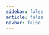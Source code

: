 ```yaml
---
sidebar: false
article: false
navbar: false
---
```


<TimeLinePage :stories="myStories"/>
<br/>



<script setup>
   const myStories = [{
      imageSrc: 'https://yamapicgo.oss-cn-nanjing.aliyuncs.com/picgoImage/14038cbc6297c3e6bc90719f92ca674.jpg',
      title: '关关难过关关过',
      description: '人生中第一次答辩，碰上了学期中第二忙的一周；从稿子到ppt，我准备了近一周，背一遍稿子做一题微积分，同时复习vjf，离散',
      link:'',
      time:'2025-4-16',
      comments:'',
      showComments:false,
      },{
      imageSrc: '',
      title: '',
      description: '好尴尬,今天去交奖学金材料,办公室里有两个我认识的同学,然而老师还当众夸了我,好尴尬;让我很难堪,因为这个学期我感觉学习压力也挺大的,大概率是不会有上学期那么好了',
      link:'',
      time:'2025-4-7',
      comments:'',
      showComments:false,
      },{
      imageSrc: '',
      title: '',
      description: '突然想到一句好笑的话，外表不够吸引人没什么不好的，起码可以收获到很纯洁的异性友谊',
      link:'',
      time:'2025-4-5',
      comments:'',
      showComments:false,
      },{
      imageSrc: '',
      title: '',
      description: '一个很牛逼的前端效果，真帅啊，用这个来做行迹图该有多牛哇https://walkkumano.com/koyabound/',
      link:'',
      time:'2025-4-4',
      comments:'',
      showComments:false,
      },{
      imageSrc: '',
      title: '数字逻辑和计算机组成--依托答辩',
      description: '计组的实验报告就是傻逼，非要学生在这种没有用处的东西上面浪费时间？你是TM抖M吗？非得用这种东西浪费被人时间？ 我就想问问你，我能从中学到什么？或者说，我能从中学到的东西我不能通过别的途径来学吗？  情绪宣泄完了，开始对这门课进行一点点评： 1. 不清不楚的实验细节。几乎没有给学生任何的指导，哪怕是有手册告诉学生，PMOS和NMOS是可以在左边调的，位宽是可以改的，上面那个大框框里面的东西叫引脚，通过一个隧道和外面相连，如果你想调试，就拿起你的小手手在上面点一点，鲜绿色就变成了深绿色，就像魔法一样。然而，所有的东西都要自己来摸索。 2. 没有重点的ppt和教学大纲。 如果说实验不清不楚，学生还能从中锻炼自己摸索的能力，那么没有合理结构的PPT，更是这门课垃圾的原因之一。上课念ppt，“不同班进度区别由老师念ppt的进度决定”，如果没有预习，一定是跟不上--各种莫名奇妙的缩写，模糊的细节。',
      link:'',
      time:'2025-3-30',
      comments:'',
      showComments:false,
      },{
      imageSrc: '',
      title: '',
      description: '我突然想到，初中的有一个女同学，在初二转学去了乡下中学，成绩一落千丈，那年疫情，她的父母都失业了，只能供她弟弟读珠泉中学。我忘记她的名字了。那年疫情我爸癌症晚期走了。那个时候还是梅菊教我们，两个班主任给她们家说凑1000块也没去，后来听说来嘉禾一中读了。我在嘉禾一中好像见过她，但是没打招呼，我不知道是不是她，她可能也不知道是不是我。但我想不起来她名字了。 好奇怪，很喜欢这种恍惚感。',
      link:'',
      time:'2025-3-21',
      comments:'',
      showComments:false,
      },{
      imageSrc: '',
      title: '人生愿望清单+1',
      description: '我想做一个打印在powershell里面的游戏，比如飞机大战，命令行版植物大战僵尸，或者格斗小游戏',
      link:'',
      time:'2025-3-21',
      comments:'',
      showComments:false,
      }, 
            {
      imageSrc: 'https://yamapicgo.oss-cn-nanjing.aliyuncs.com/picgoImage/a975d6877e1351c1008927d00a2fa1d.jpg',
      title: '来信',
      description: '收到了好多礼物，好开心！ヾ(≧▽≦*)o',
      link:'2025_3_13',
      time:'2025-3-13',
      comments:'',
      showComments:false,
      }, 
        {
      imageSrc: '',
      title: '立一个flag',
      description: '我要在暑假做一个说说平台，让不同的博客之间能够用一套平台，类似QQ空间一样',
      link:'',
      time:'2025-3-13',
      comments:'反正也没说是哪个暑假',
      showComments:true,
      }, 
    {
      imageSrc: 'https://yamapicgo.oss-cn-nanjing.aliyuncs.com/picgoImage/202503011126097.jpg',
      title: '嘉禾一中宣讲',
      description: '去嘉禾一中宣讲，南京大学win麻了，宣讲就是win win win！',
      link:'jhyz',
      time:'2025-1-19',
      comments:'comments',
      showComments:false,
      },    
      {
      imageSrc: 'https://yamapicgo.oss-cn-nanjing.aliyuncs.com/picgoImage/202503011126096.png',
      title: '红山动物园玩去了',
      description: '逛了一上午，真的看腻了',
      link:'RedMountainZoo',
      time:'2024-10-5',
      comments:'comments',
      showComments:false,
      },      
      {
      imageSrc: 'https://yamapicgo.oss-cn-nanjing.aliyuncs.com/picgoImage/202503011147039.jpg',
      title: '除夕随便写点',
      description: '烟花只在除夕晚上好看，因为不用担心扰民',
      link:'NewYearEve',
      time:'2025-1-28',
      comments:'comments',
      showComments:false,
      },   
      { 
      imageSrc: 'https://yamapicgo.oss-cn-nanjing.aliyuncs.com/picgoImage/202503011145059.png',
      title: '寒假社会实践结束了',
      description: '其实我觉得这次社会实践更像是面向ai编程范式的实践',
      link:'SocialPractice',
      time:'2025-1-28',
      comments:'comments',
      showComments:false,
      },{
	      imageSrc: 'https://yamapicgo.oss-cn-nanjing.aliyuncs.com/picgoImage/20250307201030.png',
      title: '程序设计OJ又没过',
      description: '很简单的题目，在机房死活过不去，回来重写一遍就过了。',
      link:'',
      time:'2025-3-7',
      comments:'comments',
      showComments:false,
      },
      {
	    imageSrc: 'https://yamapicgo.oss-cn-nanjing.aliyuncs.com/picgoImage/a896b7a20c9d8a4cee12998faead9a9.jpg',
      title: '记录一下这半年多来写过的信',
      description: '和别人写信应该有5、6次了，想着这也是我思想的载体，好好保存',
      link:'Letters',
      time:'2025-3-8',
      comments:'comments',
      showComments:false,
      likesNum:1
      }
    // Add more stories as needed
  ]
</script>